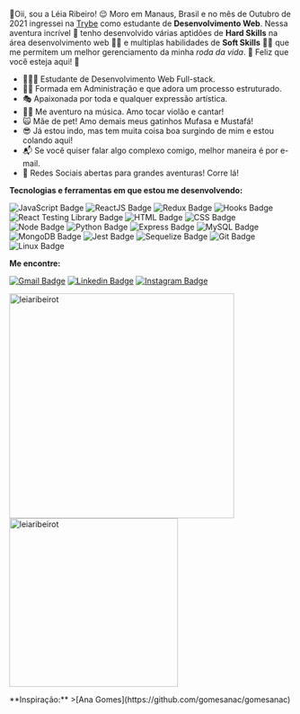 🙋Oii, sou a Léia Ribeiro! 😌
Moro em Manaus, Brasil e no mês de Outubro de 2021 ingressei na [Trybe](https://www.betrybe.com/) como estudante de **Desenvolvimento Web**. Nessa aventura incrível 🚀 tenho desenvolvido várias aptidões de **Hard Skills** na área desenvolvimento web 👩‍💻 e multiplas habilidades de **Soft Skills** 🧘‍♀️ que me permitem um melhor gerenciamento da minha *roda da vida*. 🎡
Feliz que você esteja aqui! 🤩

- 👩🏽‍💻 Estudante de Desenvolvimento Web Full-stack.
- 🧑‍🎓 Formada em Administração e que adora um processo estruturado. 
- 🎭 Apaixonada por toda e qualquer expressão artística.
- 👩‍🎤 Me aventuro na música. Amo tocar violão e cantar!
- 🙀 Mãe de pet! Amo demais meus gatinhos Mufasa e Mustafá!
- 😎 Já estou indo, mas tem muita coisa boa surgindo de mim e estou colando aqui!
- 📬 Se você quiser falar algo complexo comigo, melhor maneira é por e-mail.
- 💬 Redes Sociais abertas para grandes aventuras! Corre lá! 

**Tecnologias e ferramentas em que estou me desenvolvendo:**

![JavaScript Badge](https://img.shields.io/badge/-JavaScript-yellow?style=flat-asquare&logo=JavaScript&logoColor=white)
![ReactJS Badge](https://img.shields.io/badge/-React-61DAFB?style=flat-asquare&logo=React&logoColor=black)
![Redux Badge](https://img.shields.io/badge/-Redux-764ABC?style=flat-asquare&logo=Redux&logoColor=white)
![Hooks Badge](https://img.shields.io/badge/-Hooks-61DAFB?style=flat-asquare&logo=React&logoColor=black)
![React Testing Library Badge](https://img.shields.io/badge/-RTL-61DAFB?style=flat-asquare&logo=react&logoColor=black)
![HTML Badge](https://img.shields.io/badge/-HTML-E34F26?style=flat-asquare&logo=html5&logoColor=white)
![CSS Badge](https://img.shields.io/badge/-CSS-1572B6?style=flat-asquare&logo=css3&logoColor=white)
![Node Badge](https://img.shields.io/badge/-Node.js-339933?style=flat-asquare&logo=node.js&logoColor=white)
![Python Badge](https://img.shields.io/badge/-Python-306998?style=flat-asquare&logo=python&logoColor=white)
![Express Badge](https://img.shields.io/badge/-Express.js-grey?style=flat-asquare&logo=expressjs&logoColor=white)
![MySQL Badge](https://img.shields.io/badge/-MySQL-4479A1?style=flat-asquare&logo=MySQL&logoColor=white)
![MongoDB Badge](https://img.shields.io/badge/-MongoDB-47A248?style=flat-asquare&logo=mongodb&logoColor=white)
![Jest Badge](https://img.shields.io/badge/-Jest-C21325?style=flat-asquare&logo=jest&logoColor=white)
![Sequelize Badge](https://img.shields.io/badge/-Sequelize-357bbe?style=flat-asquare&logo=sequelize&logoColor=white)
![Git Badge](https://img.shields.io/badge/-Git-F05032?style=flat-asquare&logo=git&logoColor=white)
![Linux Badge](https://img.shields.io/badge/-Linux-FCC624?style=flat-asquare&logo=Linux&logoColor=black)

**Me encontre:**

[![Gmail Badge](https://img.shields.io/badge/-Gmail-D14836?style=flat-asquare&logo=Gmail&logoColor=white&link=mailto:leiaribeirot@gmail.com)](mailto:leiaribeirot@gmail.com)
[![Linkedin Badge](https://img.shields.io/badge/-LinkedIn-0077B5?style=flat-asquare&logo=Linkedin&logoColor=white&link=https://www.linkedin.com/in/l%C3%A9ia-ribeirot/)](https://www.linkedin.com/in/léia-ribeirot/)
[![Instagram Badge](https://img.shields.io/badge/Instagram-E4405F?style=flat-asquare&logo=instagram&logoColor=white&link=https://www.instagram.com/leia.ribeirot/)](https://www.instagram.com/leia.ribeirot/)


<a href="https://github.com/leiaribeirot">
  <img align="center" width="400px" src="https://github-readme-stats.vercel.app/api?username=leiaribeirot&show_icons=true&theme=dracula" alt="leiaribeirot" />
</a>
<a href="https://github.com/leiaribeirot">
  <img align="center" width="300px" src="https://github-readme-stats.vercel.app/api/top-langs/?username=leiaribeirot&layout=compact&theme=dracula" alt="leiaribeirot" />
</a>


<p>
**Inspiração:**
>[Ana Gomes](https://github.com/gomesanac/gomesanac) </p>
